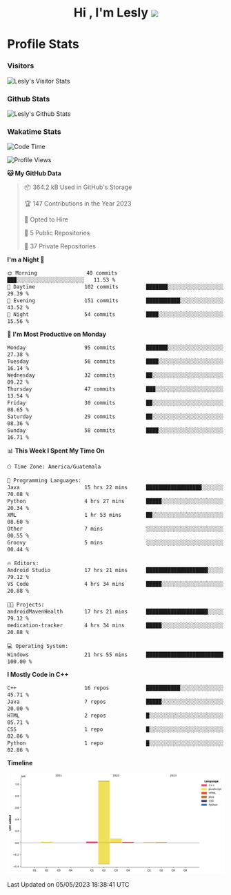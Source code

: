 <h1 align="center">Hi , I'm Lesly <img src="https://media.giphy.com/media/hvRJCLFzcasrR4ia7z/giphy.gif" width="28"></h1>


# Profile Stats

### Visitors
![Lesly's Visitor Stats](https://komarev.com/ghpvc/?username=leslycarrascoj&color=blue&style=for-the-badge&label=VIEWS)

### Github Stats
![Lesly's  Github Stats](https://github-readme-stats.vercel.app/api?username=leslycarrascoj&hide=contribs,issues,stars&count_private=true&include_all_commits=true&show_icons=true&theme=tokyonight)

### Wakatime Stats

<!--START_SECTION:waka-->
![Code Time](http://img.shields.io/badge/Code%20Time-288%20hrs%2054%20mins-blue)

![Profile Views](http://img.shields.io/badge/Profile%20Views-0-blue)

**🐱 My GitHub Data** 

> 📦 364.2 kB Used in GitHub's Storage 
 > 
> 🏆 147 Contributions in the Year 2023
 > 
> 💼 Opted to Hire
 > 
> 📜 5 Public Repositories 
 > 
> 🔑 37 Private Repositories 
 > 
**I'm a Night 🦉** 

```text
🌞 Morning                40 commits          ███░░░░░░░░░░░░░░░░░░░░░░   11.53 % 
🌆 Daytime                102 commits         ███████░░░░░░░░░░░░░░░░░░   29.39 % 
🌃 Evening                151 commits         ███████████░░░░░░░░░░░░░░   43.52 % 
🌙 Night                  54 commits          ████░░░░░░░░░░░░░░░░░░░░░   15.56 % 
```
📅 **I'm Most Productive on Monday** 

```text
Monday                   95 commits          ███████░░░░░░░░░░░░░░░░░░   27.38 % 
Tuesday                  56 commits          ████░░░░░░░░░░░░░░░░░░░░░   16.14 % 
Wednesday                32 commits          ██░░░░░░░░░░░░░░░░░░░░░░░   09.22 % 
Thursday                 47 commits          ███░░░░░░░░░░░░░░░░░░░░░░   13.54 % 
Friday                   30 commits          ██░░░░░░░░░░░░░░░░░░░░░░░   08.65 % 
Saturday                 29 commits          ██░░░░░░░░░░░░░░░░░░░░░░░   08.36 % 
Sunday                   58 commits          ████░░░░░░░░░░░░░░░░░░░░░   16.71 % 
```


📊 **This Week I Spent My Time On** 

```text
🕑︎ Time Zone: America/Guatemala

💬 Programming Languages: 
Java                     15 hrs 22 mins      ██████████████████░░░░░░░   70.08 % 
Python                   4 hrs 27 mins       █████░░░░░░░░░░░░░░░░░░░░   20.34 % 
XML                      1 hr 53 mins        ██░░░░░░░░░░░░░░░░░░░░░░░   08.60 % 
Other                    7 mins              ░░░░░░░░░░░░░░░░░░░░░░░░░   00.55 % 
Groovy                   5 mins              ░░░░░░░░░░░░░░░░░░░░░░░░░   00.44 % 

🔥 Editors: 
Android Studio           17 hrs 21 mins      ████████████████████░░░░░   79.12 % 
VS Code                  4 hrs 34 mins       █████░░░░░░░░░░░░░░░░░░░░   20.88 % 

🐱‍💻 Projects: 
androidMavenHealth       17 hrs 21 mins      ████████████████████░░░░░   79.12 % 
medication-tracker       4 hrs 34 mins       █████░░░░░░░░░░░░░░░░░░░░   20.88 % 

💻 Operating System: 
Windows                  21 hrs 55 mins      █████████████████████████   100.00 % 
```

**I Mostly Code in C++** 

```text
C++                      16 repos            ███████████░░░░░░░░░░░░░░   45.71 % 
Java                     7 repos             █████░░░░░░░░░░░░░░░░░░░░   20.00 % 
HTML                     2 repos             █░░░░░░░░░░░░░░░░░░░░░░░░   05.71 % 
CSS                      1 repo              █░░░░░░░░░░░░░░░░░░░░░░░░   02.86 % 
Python                   1 repo              █░░░░░░░░░░░░░░░░░░░░░░░░   02.86 % 
```



**Timeline**

![Lines of Code chart](https://raw.githubusercontent.com/leslycarrascoj/leslycarrascoj/main/assets/bar_graph.png)


 Last Updated on 05/05/2023 18:38:41 UTC
<!--END_SECTION:waka-->

